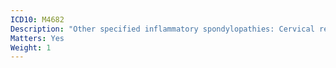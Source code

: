 ```yaml
---
ICD10: M4682
Description: "Other specified inflammatory spondylopathies: Cervical region"
Matters: Yes
Weight: 1
---
```

